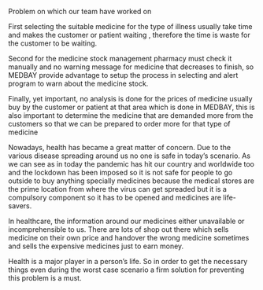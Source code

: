 Problem on which our team have worked on 

First selecting the suitable medicine for the type of illness usually take time and makes the customer
or patient waiting , therefore the time is waste for the customer to be waiting. 

Second for the medicine stock management pharmacy must check it manually and no warning message for
medicine that decreases to finish, so MEDBAY provide advantage to setup the process in selecting
and alert program to warn about the medicine stock.

Finally, yet important, no analysis is done for the prices of medicine usually buy by the customer or
patient at that area which is done in MEDBAY, this is also important to determine the medicine that
are demanded more from the customers so that we can be prepared to order more for that type of
medicine

Nowadays, health has became a great matter of concern. Due to the various disease spreading
around us no one is safe in today’s scenario.
As we can see as in today the pandemic has hit our country and worldwide too and the lockdown
has been imposed so it is not safe for people to go outside to buy anything specially medicines
because the medical stores are the prime location from where the virus can get spreaded but it is
a compulsory component so it has to be opened and medicines are life-savers.

In healthcare, the information around our medicines either unavailable or incomprehensible to
us. There are lots of shop out there which sells medicine on their own price and handover the
wrong medicine sometimes and sells the expensive medicines just to earn money.

Health is a major player in a person’s life. So in order to get the necessary things even during the
worst case scenario a firm solution for preventing this problem is a must.

